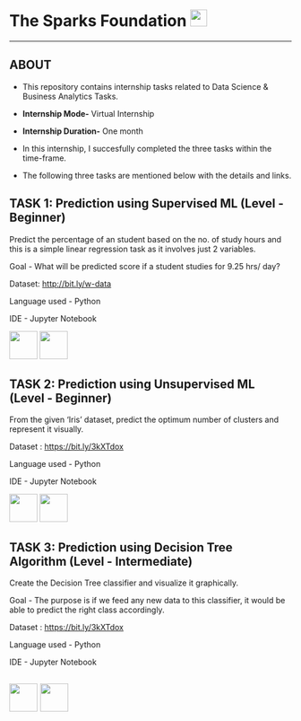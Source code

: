 # The Sparks Foundation [<img src="https://upload.wikimedia.org/wikipedia/commons/thumb/5/53/Google_%22G%22_Logo.svg/1200px-Google_%22G%22_Logo.svg.png" width="30">](https://www.thesparksfoundationsingapore.org/)

- - - - 
## ABOUT
- This repository contains internship tasks related to Data Science & Business Analytics Tasks.
- **Internship Mode-** Virtual Internship
- **Internship Duration-** One month

- In this internship, I succesfully completed the three tasks within the time-frame.
- The following three tasks are mentioned below with the details and links.

## TASK 1: **Prediction using Supervised ML** (Level - Beginner)
Predict the percentage of an student based on the no. of study hours and this is a simple linear regression task as it involves just 2 variables.

Goal - What will be predicted score if a student studies for 9.25 hrs/ day?

Dataset: http://bit.ly/w-data

Language used - Python

IDE - Jupyter Notebook

[<img src="https://cdn4.iconfinder.com/data/icons/iconsimple-logotypes/512/github-512.png" width="50">](https://github.com/punamseal14/The-Sparks-Foundation-Tasks/blob/master/TSF_Task1.ipynb)
<img src="https://cdn.freelogovectors.net/wp-content/uploads/2020/01/linkedin-logo.png" width="50">


## TASK 2: **Prediction using Unsupervised ML** (Level - Beginner)
From the given ‘Iris’ dataset, predict the optimum number of clusters and represent it visually. 

Dataset : https://bit.ly/3kXTdox

Language used - Python

IDE - Jupyter Notebook

[<img src="https://cdn4.iconfinder.com/data/icons/iconsimple-logotypes/512/github-512.png" width="50">](https://github.com/punamseal14/The-Sparks-Foundation-Tasks/blob/master/TSF_Task2.ipynb)
<img src="https://cdn.freelogovectors.net/wp-content/uploads/2020/01/linkedin-logo.png" width="50">



## TASK 3: **Prediction using Decision Tree Algorithm** (Level - Intermediate)
Create the Decision Tree classifier and visualize it graphically. 

Goal - The purpose is if we feed any new data to this classifier, it would be able to predict the right class accordingly. 

Dataset : https://bit.ly/3kXTdox

Language used - Python

IDE - Jupyter Notebook

[<img src="https://cdn4.iconfinder.com/data/icons/iconsimple-logotypes/512/github-512.png" width="50">](https://github.com/punamseal14/The-Sparks-Foundation-Tasks/blob/master/TSF_Task3.ipynb)
<img src="https://cdn.freelogovectors.net/wp-content/uploads/2020/01/linkedin-logo.png" width="50">
------
